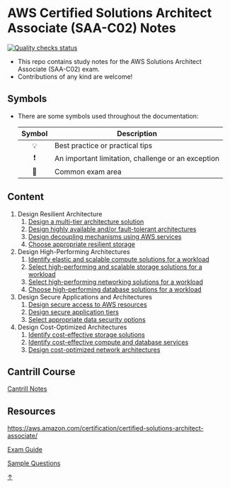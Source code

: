 # AWS Certified Solutions Architect Associate (SAA-C02) Notes

[![Quality checks status](https://github.com/joeyhage/aws-solutions-architect-associate-notes/workflows/Quality%20checks/badge.svg)](https://github.com/joeyhage/aws-solutions-architect-associate-notes/actions)

- This repo contains study notes for the AWS Solutions Architect Associate (SAA-C02) exam.
- Contributions of any kind are welcome!

## Symbols

- There are some symbols used throughout the documentation:

  | Symbol | Description                                        |
  | :----: | -------------------------------------------------- |
  | 💡     | Best practice or practical tips                    |
  | ❗      | An important limitation, challenge or an exception |
  | 📝     | Common exam area                                   |

## Content

1. Design Resilient Architecture
   1. [Design a multi-tier architecture solution](./notes/01-Design-Resilient-Architecture/01-Multi-tier-architecture.md)
   2. [Design highly available and/or fault-tolerant architectures](./notes/01-Design-Resilient-Architecture/02-Highly-available-fault-tolerant.md)
   3. [Design decoupling mechanisms using AWS services](./notes/01-Design-Resilient-Architecture/03-Decoupling-mechanisms.md)
   4. [Choose appropriate resilient storage](./notes/01-Design-Resilient-Architecture/04-Resilient-storage.md)
2. Design High-Performing Architectures
   1. [Identify elastic and scalable compute solutions for a workload](./notes/02-Design-High-Performing-Architectures/01-Elastic-scalable-solutions.md)
   2. [Select high-performing and scalable storage solutions for a workload](./notes/02-Design-High-Performing-Architectures/02-High-performing-scalable-storage-solutions.md)
   3. [Select high-performing networking solutions for a workload](./notes/02-Design-High-Performing-Architectures/03-High-performing-networking-solutions.md)
   4. [Choose high-performing database solutions for a workload](./notes/02-Design-High-Performing-Architectures/04-High-performing-database-solutions.md)
3. Design Secure Applications and Architectures
   1. [Design secure access to AWS resources](./notes/03-Design-Secure-Applications-and-Architectures/01-Secure-access-to-resources.md)
   2. [Design secure application tiers](./notes/03-Design-Secure-Applications-and-Architectures/02-Secure-application-tiers.md)
   3. [Select appropriate data security options](./notes/03-Design-Secure-Applications-and-Architectures/03-Data-security-options.md)
4. Design Cost-Optimized Architectures
   1. [Identify cost-effective storage solutions](./notes/04-Design-Cost-Optimized-Architectures/01-Cost-effective-storage.md)
   2. [Identify cost-effective compute and database services](./notes/04-Design-Cost-Optimized-Architectures/02-Cost-effective-compute-and-database.md)
   3. [Design cost-optimized network architectures](./notes/04-Design-Cost-Optimized-Architectures/03-Cost-optimized-network-architectures.md)

## Cantrill Course

[Cantrill Notes](./notes/Cantrill/01-Course-Fundamentals-and-AWS-Accounts.md)

## Resources

<a href="https://aws.amazon.com/certification/certified-solutions-architect-associate/" target="_blank">https://aws.amazon.com/certification/certified-solutions-architect-associate/</a>

<a href="./notes/Resources/AWS-Certified-Solutions-Architect-Associate_Exam-Guide.pdf" target="_blank">Exam Guide</a>

<a href="./notes/Resources/AWS-Certified-Solutions-Architect-Associate_Sample-Questions.pdf" target="_blank">Sample Questions</a>

[↑](#content)
